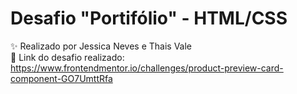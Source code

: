 # Desafio "Portifólio" - HTML/CSS

✨ Realizado por Jessica Neves e Thais Vale <br>
🎯 Link do desafio realizado: https://www.frontendmentor.io/challenges/product-preview-card-component-GO7UmttRfa
